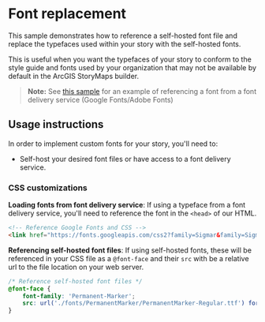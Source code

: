 # Font replacement

This sample demonstrates how to reference a self-hosted font file and replace the typefaces used within your story with the self-hosted fonts.

This is useful when you want the typefaces of your story to conform to the style guide and fonts used by your organization that may not be available by default in the ArcGIS StoryMaps builder.

>**Note:** See [this sample](https://github.com/WarrenDz/storymaps-script-embed-examples/blob/master/splash-page/README.md#CSS-snippet) for an example of referencing a font from a font delivery service (Google Fonts/Adobe Fonts)

## Usage instructions

In order to implement custom fonts for your story, you'll need to:
- Self-host your desired font files or have access to a font delivery service.

### CSS customizations

**Loading fonts from font delivery service**: If using a typeface from a font delivery service, you'll need to reference the font in the `<head>` of our HTML.
```html
<!-- Reference Google Fonts and CSS -->
<link href="https://fonts.googleapis.com/css2?family=Sigmar&family=Sigmar+One&display=swap" rel="stylesheet">
```

**Referencing self-hosted font files**: If using self-hosted fonts, these will be referenced in your CSS file as a `@font-face` and their `src` with be a relative url to the file location on your web server.
```css
/* Reference self-hosted font files */
@font-face {
    font-family: 'Permanent-Marker';
    src: url('./fonts/PermanentMarker/PermanentMarker-Regular.ttf') format('truetype');
}
```